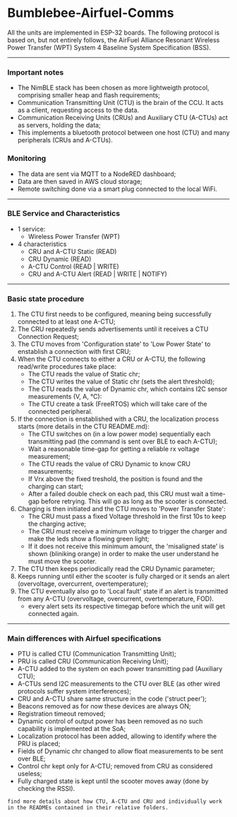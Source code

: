 # Bumblebee-Airfuel-Comms

All the units are implemented in ESP-32 boards.
The following protocol is based on, but not entirely follows, the AirFuel Alliance Resonant Wireless Power Transfer (WPT) System
4 Baseline System Specification (BSS).

------------------------------------------------

### Important notes

- The NimBLE stack has been chosen as more lightweigth protocol, comprising smaller heap and flash requirements;
- Communication Transmitting Unit (CTU) is the brain of the CCU. It acts as a client, requesting access to the data.
- Communication Receiving Units (CRUs) and Auxiliary CTU (A-CTUs) act as servers, holding the data;
- This implements a bluetooth protocol between one host (CTU) and many peripherals (CRUs and A-CTUs). 

### Monitoring

- The data are sent via MQTT to a NodeRED dashboard;
- Data are then saved in AWS cloud storage;
- Remote switching done via a smart plug connected to the local WiFi.

------------------------------------------------- 

### BLE Service and Characteristics

- 1 service:
  - Wireless Power Transfer (WPT)
- 4 characteristics
  - CRU and A-CTU Static (READ)
  - CRU Dynamic (READ)
  - A-CTU Control (READ | WRITE)
  - CRU and A-CTU Alert (READ | WRITE | NOTIFY)
-------------------------------------------------

### Basic state procedure
1. The CTU first needs to be configured, meaning being successfully connected to at least one A-CTU;
2. The CRU repeatedly sends advertisements until it receives a CTU Connection Request;
3. The CTU moves from 'Configuration state' to 'Low Power State' to enstablish a connection with first CRU;
4. When the CTU connects to either a CRU or A-CTU, the following read/write procedures take place:
      - The CTU reads the value of Static chr;
      - The CTU writes the value of Static chr (sets the alert threshold);
      - The CTU reads the value of Dynamic chr, which contains I2C sensor measurements (V, A, °C):
      - The CTU create a task (FreeRTOS) which will take care of the connected peripheral.
5. If the connection is enstablished with a CRU, the localization process starts (more details in the CTU README.md):
      - The CTU switches on (in a low power mode) sequentially each transmitting pad (the command is sent over BLE to each A-CTU);
      - Wait a reasonable time-gap for getting a reliable rx voltage measurement;
      - The CTU reads the value of CRU Dynamic to know CRU measurements;
      - If Vrx above the fixed treshold, the position is found and the charging can start;
      - After a failed double check on each pad, this CRU must wait a time-gap before retrying. This will go as long as the scooter is connected.
6. Charging is then initiated and the CTU moves to 'Power Transfer State':
      - The CRU must pass a fixed Voltage threshold in the first 10s to keep the charging active;
      - The CRU must receive a minimum voltage to trigger the charger and make the leds show a flowing green light;
      - If it does not receive this minimum amount, the 'misaligned state' is shown (bliniking orange) in order to make the user understand he must move the scooter. 
7. The CTU then keeps periodically read the CRU Dynamic parameter;
8. Keeps running until either the scooter is fully charged or it sends an alert (overvoltage, overcurrent, overtemperature);
10. The CTU eventually also go to 'Local fault' state if an alert is transmitted from any A-CTU (overvoltage, overcurrent, overtemperature, FOD).
      - every alert sets its respective timegap before which the unit will get connected again.


-------------------------------------------------
### Main differences with Airfuel specifications

- PTU is called CTU (Communication Transmitting Unit);
- PRU is called CRU (Communication Receiving Unit);
- A-CTU added to the system on each power transmitting pad (Auxiliary CTU);
- A-CTUs send I2C measurements to the CTU over BLE (as other wired protocols suffer system interferences);
- CRU and A-CTU share same structure in the code ('struct peer');
- Beacons removed as for now these devices are always ON;
- Registration timeout removed;
- Dynamic control of output power has been removed as no such capability is implemented at the SoA;
- Localization protocol has been added, allowing to identify where the PRU is placed;
- Fields of Dynamic chr changed to allow float measurements to be sent over BLE;
- Control chr kept only for A-CTU; removed from CRU as considered useless;
- Fully charged state is kept until the scooter moves away (done by checking the RSSI).

 `find more details about how CTU, A-CTU and CRU and individually work in the READMEs contained in their relative folders.`
